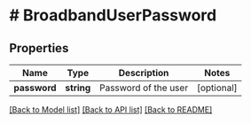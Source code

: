 # # BroadbandUserPassword

## Properties

Name | Type | Description | Notes
------------ | ------------- | ------------- | -------------
**password** | **string** | Password of the user | [optional]

[[Back to Model list]](../../README.md#models) [[Back to API list]](../../README.md#endpoints) [[Back to README]](../../README.md)
